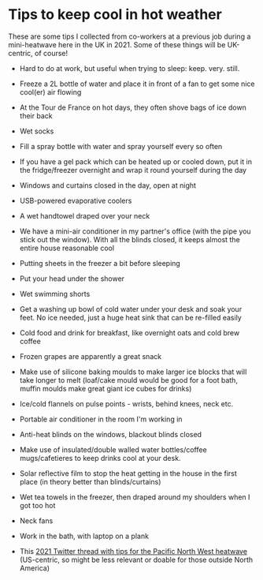 # Tips to keep cool in hot weather
These are some tips I collected from co-workers at a previous job during a mini-heatwave here in the UK in 2021. Some of these things will be UK-centric, of course! 

* Hard to do at work, but useful when trying to sleep: keep. very. still.
* Freeze a 2L bottle of water and place it in front of a fan to get some nice cool(er) air flowing
* At the Tour de France on hot days, they often shove bags of ice down their back
* Wet socks
* Fill a spray bottle with water and spray yourself every so often
* If you have a gel pack which can be heated up or cooled down, put it in the fridge/freezer overnight and wrap it round yourself during the day
* Windows and curtains closed in the day, open at night
* USB-powered evaporative coolers
* A wet handtowel draped over your neck
* We have a mini-air conditioner in my partner's office (with the pipe you stick out the window). With all the blinds closed, it keeps almost the entire house reasonable cool
* Putting sheets in the freezer a bit before sleeping
* Put your head under the shower
* Wet swimming shorts

* Get a washing up bowl of cold water under your desk and soak your feet. No ice needed, just a huge heat sink that can be re-filled easily
* Cold food and drink for breakfast, like overnight oats and cold brew coffee
* Frozen grapes are apparently a great snack
* Make use of silicone baking moulds to make larger ice blocks that will take longer to melt (loaf/cake mould would be good for a foot bath, muffin moulds make great giant ice cubes for drinks)
* Ice/cold flannels on pulse points - wrists, behind knees, neck etc.
* Portable air conditioner in the room I'm working in
* Anti-heat blinds on the windows, blackout blinds closed
* Make use of insulated/double walled water bottles/coffee mugs/cafetieres to keep drinks cool at your desk.
* Solar reflective film to stop the heat getting in the house in the first place (in theory better than blinds/curtains)
* Wet tea towels in the freezer, then draped around my shoulders when I got too hot
* Neck fans
* Work in the bath, with laptop on a plank
* This [2021 Twitter thread with tips for the Pacific North West heatwave](https://twitter.com/ArnicaxRoss/status/1409111943315656710) (US-centric, so might be less relevant or doable for those outside North America)
